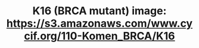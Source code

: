 ---
title: "K16 (BRCA mutant)
image: https://s3.amazonaws.com/www.cycif.org/110-Komen_BRCA/K16"
layout: minerva-1-5 
exhibit: config-110-Komen_BRCA/K16
---